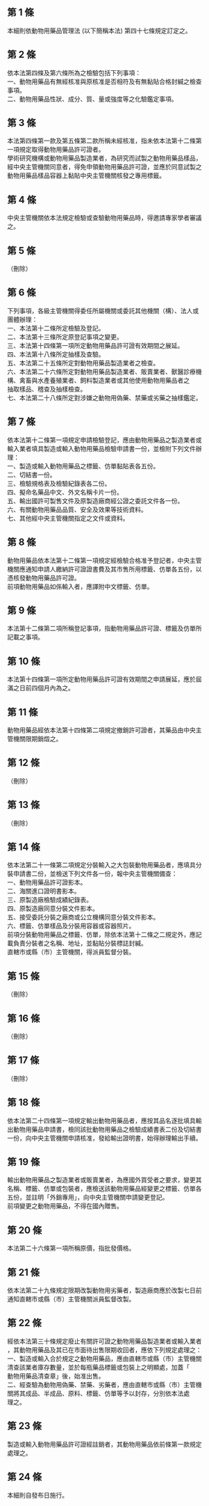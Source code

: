 第 1 條
-------
本細則依動物用藥品管理法 (以下簡稱本法) 第四十七條規定訂定之。

第 2 條
-------
依本法第四條及第六條所為之檢驗包括下列事項：  
一、動物用藥品有無經核准與原核准是否相符及有無黏貼合格封緘之檢查  
    事項。  
二、動物用藥品性狀、成分、質、量或強度等之化驗鑑定事項。

第 3 條
-------
本法第四條第一款及第五條第二款所稱未經核准，指未依本法第十二條第  
一項規定取得動物用藥品許可證者。  
學術研究機構或動物用藥品製造業者，為研究而試製之動物用藥品樣品，  
經中央主管機關同意者，得免申領動物用藥品許可證，並應於同意試製之  
動物用藥品樣品容器上黏貼中央主管機關核發之專用標籤。

第 4 條
-------
中央主管機關依本法規定檢驗或查驗動物用藥品時，得邀請專家學者審議  
之。

第 5 條
-------
（刪除）

第 6 條
-------
下列事項，各級主管機關得委任所屬機關或委託其他機關（構）、法人或  
團體辦理：  
一、本法第十二條所定檢驗及登記。  
二、本法第十三條所定原登記事項之變更。  
三、本法第十四條第一項所定動物用藥品許可證有效期間之展延。  
四、本法第十八條所定抽樣及查驗。  
五、本法第二十五條所定對動物用藥品製造業者之檢查。  
六、本法第二十六條所定對動物用藥品製造業者、販賣業者、獸醫診療機  
    構、禽畜與水產養殖業者、飼料製造業者或其他使用動物用藥品者之  
    抽取樣品、稽查及抽樣檢查。  
七、本法第二十八條所定對涉嫌之動物用偽藥、禁藥或劣藥之抽樣鑑定。

第 7 條
-------
依本法第十二條第一項規定申請檢驗登記，應由動物用藥品之製造業者或  
輸入業者填具製造或輸入動物用藥品檢驗申請書一份，並檢附下列文件辦  
理：  
一、製造或輸入動物用藥品之標籤、仿單黏貼表各五份。  
二、切結書一份。  
三、檢驗規格表及檢驗紀錄表各二份。  
四、擬命名藥品中文、外文名稱卡片一份。  
五、輸出國許可製售文件及原製造廠商經公證之委託文件各一份。  
六、有關動物用藥品品質、安全及效果等技術資料。  
七、其他經中央主管機關指定之文件或資料。

第 8 條
-------
動物用藥品依本法第十二條第一項規定經檢驗合格准予登記者，中央主管  
機關應通知申請人繳納許可證證書費及其市售所用標籤、仿單各五份，以  
憑核發動物用藥品許可證。  
前項動物用藥品如係輸入者，應譯附中文標籤、仿單。

第 9 條
-------
本法第十二條第二項所稱登記事項，指動物用藥品許可證、標籤及仿單所  
記載之事項。

第 10 條
--------
本法第十四條第一項所定動物用藥品許可證有效期間之申請展延，應於屆  
滿之日前四個月內為之。

第 11 條
--------
動物用藥品經依本法第十四條第二項規定撤銷許可證者，其藥品由中央主  
管機關限期銷燬之。

第 12 條
--------
（刪除）

第 13 條
--------
（刪除）

第 14 條
--------
依本法第二十一條第二項規定分裝輸入之大包裝動物用藥品者，應填具分  
裝申請書二份，並檢送下列文件各一份，報中央主管機關備查：  
一、動物用藥品許可證影本。  
二、海關進口證明書影本。  
三、原製造廠檢驗成績紀錄表。  
四、原製造廠同意分裝文件影本。  
五、接受委託分裝之廠商或公立機構同意分裝文件影本。  
六、標籤、仿單樣品及分裝用容器或容器照片。  
前項分裝動物用藥品之標籤、仿單，除依本法第十二條之二規定外，應記  
載負責分裝者之名稱、地址，並黏貼分裝標誌封緘。  
直轄巿或縣（巿）主管機關，得派員監督分裝。

第 15 條
--------
（刪除）

第 16 條
--------
（刪除）

第 17 條
--------
（刪除）

第 18 條
--------
依本法第二十四條第一項規定輸出動物用藥品者，應按其品名逐批填具輸  
出動物用藥品申請書，檢同該批動物用藥品之檢驗成績書表二份及切結書  
一份，向中央主管機關申請核准，發給輸出證明書，始得辦理輸出手續。

第 19 條
--------
輸出動物用藥品之製造業者或販賣業者，為應國外買受者之要求，變更其  
名稱、標籤、仿單或包裝者，應檢送該動物用藥品經變更之標籤、仿單各  
五份，並註明「外銷專用」，向中央主管機關申請變更登記。  
前項變更之動物用藥品，不得在國內贈售。

第 20 條
--------
本法第二十六條第一項所稱原價，指批發價格。

第 21 條
--------
依本法第二十九條規定限期改製動物用劣藥者，製造廠商應於改製七日前  
通知直轄巿或縣（巿）主管機關派員監督改製。

第 22 條
--------
經依本法第三十條規定廢止有關許可證之動物用藥品製造業者或輸入業者  
，其動物用藥品及其已在市面待出售限期收回者，應依下列規定處理之：  
一、製造或輸入合於規定之動物用藥品，應由直轄巿或縣（巿）主管機關  
    清查該業者庫存數量，並於每瓶藥品標籤或包裝上之明顯處，加蓋「  
    動物用藥品清查章」後，始准出售。  
二、經查驗為動物用偽藥、禁藥、劣藥者，應由直轄巿或縣（巿）主管機  
    關將其成品、半成品、原料、標籤、仿單等予以封存，分別依本法處  
    理之。

第 23 條
--------
製造或輸入動物用藥品許可證經註銷者，其動物用藥品依前條第一款規定  
處理之。

第 24 條
--------
本細則自發布日施行。

